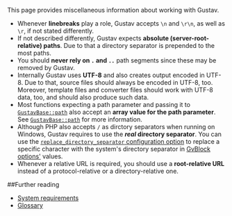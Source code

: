 This page provides miscellaneous information about working with Gustav.

+   Whenever **linebreaks** play a role, Gustav accepts `\n` and `\r\n`, as well as `\r`, if not stated differently.
+   If not described differently, Gustav expects **absolute (server-root-relative) paths**. Due to that a directory separator is prepended to the most paths.
+   You should **never rely on `.` and `..`** path segments since these may be removed by Gustav.
+   Internally Gustav uses **UTF-8** and also creates output encoded in UTF-8. Due to that, source files should always be encoded in UTF-8, too. Moreover, template files and converter files should work with UTF-8 data, too, and should also produce such data.
+   Most functions expecting a path parameter and passing it to [`GustavBase::path`](Private-API%3a-GustavBase#string-path-stringstring-path_segment--stringstring-path_segment--stringstring---) also accept an **array value for the path parameter**. See [`GustavBase::path`](Private-API%3a-GustavBase#string-path-stringstring-path_segment--stringstring-path_segment--stringstring---) for more information.
+   Although PHP also accepts `/` as dirctory separators when running on Windows, Gustav requires to use the <strong><em>real</em> directory separator</strong>. You can use the [`replace_directory_separator` configuration option](Gustav-configuration#string-replace_directory_separator--) to replace a specific character with the system's directory separator in [GvBlock options'](GvBlock-options) values.
+   Whenever a relative URL is required, you should use a **root-relative URL** instead of a protocol-relative or a directory-relative one.



##Further reading

+   [System requirements](System-requirements)
+   [Glossary](Glossary)